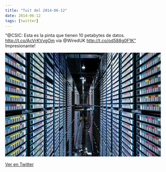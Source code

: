 ```yaml
---
title: "Tuit del 2014-06-12"
date: 2014-06-12
tags: [twitter]
---
```


“@CSIC: Esta es la pinta que tienen 10 petabytes de datos. http://t.co/AcVrKVvgOm vía @WiredUK http://t.co/od588g0F1K” Impresionante!

![Imagen](/assets/images/477097342781636608-Bp7eK61IIAA9J7r.jpg)

[Ver en Twitter](https://twitter.com/i/web/status/477097342781636608)

